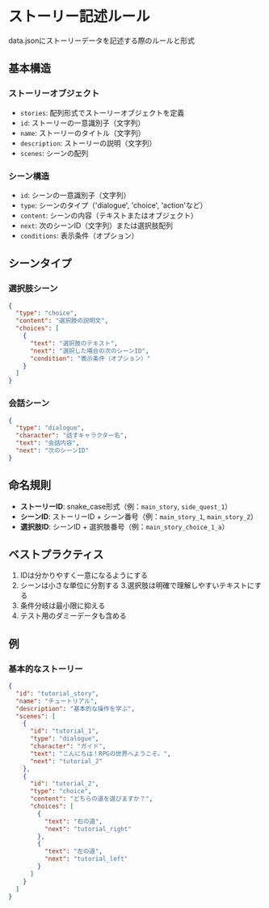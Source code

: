 # ストーリー記述ルール

data.jsonにストーリーデータを記述する際のルールと形式

## 基本構造

### ストーリーオブジェクト
- `stories`: 配列形式でストーリーオブジェクトを定義
- `id`: ストーリーの一意識別子（文字列）
- `name`: ストーリーのタイトル（文字列）
- `description`: ストーリーの説明（文字列）
- `scenes`: シーンの配列

### シーン構造
- `id`: シーンの一意識別子（文字列）
- `type`: シーンのタイプ（'dialogue', 'choice', 'action'など）
- `content`: シーンの内容（テキストまたはオブジェクト）
- `next`: 次のシーンID（文字列）または選択肢配列
- `conditions`: 表示条件（オプション）

## シーンタイプ

### 選択肢シーン
```json
{
  "type": "choice",
  "content": "選択肢の説明文",
  "choices": [
    {
      "text": "選択肢のテキスト",
      "next": "選択した場合の次のシーンID",
      "condition": "表示条件（オプション）"
    }
  ]
}
```

### 会話シーン
```json
{
  "type": "dialogue",
  "character": "話すキャラクター名",
  "text": "会話内容",
  "next": "次のシーンID"
}
```

## 命名規則

- **ストーリーID**: snake_case形式（例：`main_story`, `side_quest_1`）
- **シーンID**: ストーリーID + シーン番号（例：`main_story_1`, `main_story_2`）
- **選択肢ID**: シーンID + 選択肢番号（例：`main_story_choice_1_a`）

## ベストプラクティス

1. IDは分かりやすく一意になるようにする
2. シーンは小さな単位に分割する
3.選択肢は明確で理解しやすいテキストにする
4. 条件分岐は最小限に抑える
5. テスト用のダミーデータも含める

## 例

### 基本的なストーリー
```json
{
  "id": "tutorial_story",
  "name": "チュートリアル",
  "description": "基本的な操作を学ぶ",
  "scenes": [
    {
      "id": "tutorial_1",
      "type": "dialogue",
      "character": "ガイド",
      "text": "こんにちは！RPGの世界へようこそ。",
      "next": "tutorial_2"
    },
    {
      "id": "tutorial_2",
      "type": "choice",
      "content": "どちらの道を選びますか？",
      "choices": [
        {
          "text": "右の道",
          "next": "tutorial_right"
        },
        {
          "text": "左の道", 
          "next": "tutorial_left"
        }
      ]
    }
  ]
}
```